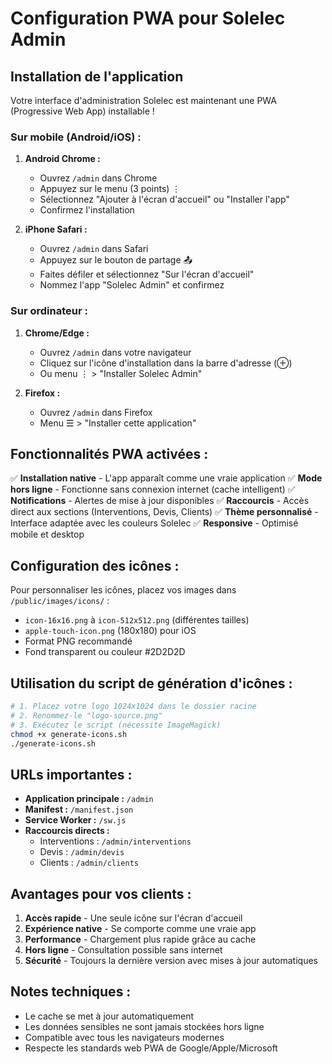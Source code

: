 # Configuration PWA pour Solelec Admin

## Installation de l'application

Votre interface d'administration Solelec est maintenant une PWA (Progressive Web App) installable !

### Sur mobile (Android/iOS) :

1. **Android Chrome :**

    - Ouvrez `/admin` dans Chrome
    - Appuyez sur le menu (3 points) ⋮
    - Sélectionnez "Ajouter à l'écran d'accueil" ou "Installer l'app"
    - Confirmez l'installation

2. **iPhone Safari :**
    - Ouvrez `/admin` dans Safari
    - Appuyez sur le bouton de partage 📤
    - Faites défiler et sélectionnez "Sur l'écran d'accueil"
    - Nommez l'app "Solelec Admin" et confirmez

### Sur ordinateur :

1. **Chrome/Edge :**

    - Ouvrez `/admin` dans votre navigateur
    - Cliquez sur l'icône d'installation dans la barre d'adresse (⊕)
    - Ou menu ⋮ > "Installer Solelec Admin"

2. **Firefox :**
    - Ouvrez `/admin` dans Firefox
    - Menu ☰ > "Installer cette application"

## Fonctionnalités PWA activées :

✅ **Installation native** - L'app apparaît comme une vraie application
✅ **Mode hors ligne** - Fonctionne sans connexion internet (cache intelligent)
✅ **Notifications** - Alertes de mise à jour disponibles
✅ **Raccourcis** - Accès direct aux sections (Interventions, Devis, Clients)
✅ **Thème personnalisé** - Interface adaptée avec les couleurs Solelec
✅ **Responsive** - Optimisé mobile et desktop

## Configuration des icônes :

Pour personnaliser les icônes, placez vos images dans `/public/images/icons/` :

-   `icon-16x16.png` à `icon-512x512.png` (différentes tailles)
-   `apple-touch-icon.png` (180x180) pour iOS
-   Format PNG recommandé
-   Fond transparent ou couleur #2D2D2D

## Utilisation du script de génération d'icônes :

```bash
# 1. Placez votre logo 1024x1024 dans le dossier racine
# 2. Renommez-le "logo-source.png"
# 3. Exécutez le script (nécessite ImageMagick)
chmod +x generate-icons.sh
./generate-icons.sh
```

## URLs importantes :

-   **Application principale :** `/admin`
-   **Manifest :** `/manifest.json`
-   **Service Worker :** `/sw.js`
-   **Raccourcis directs :**
    -   Interventions : `/admin/interventions`
    -   Devis : `/admin/devis`
    -   Clients : `/admin/clients`

## Avantages pour vos clients :

1. **Accès rapide** - Une seule icône sur l'écran d'accueil
2. **Expérience native** - Se comporte comme une vraie app
3. **Performance** - Chargement plus rapide grâce au cache
4. **Hors ligne** - Consultation possible sans internet
5. **Sécurité** - Toujours la dernière version avec mises à jour automatiques

## Notes techniques :

-   Le cache se met à jour automatiquement
-   Les données sensibles ne sont jamais stockées hors ligne
-   Compatible avec tous les navigateurs modernes
-   Respecte les standards web PWA de Google/Apple/Microsoft

